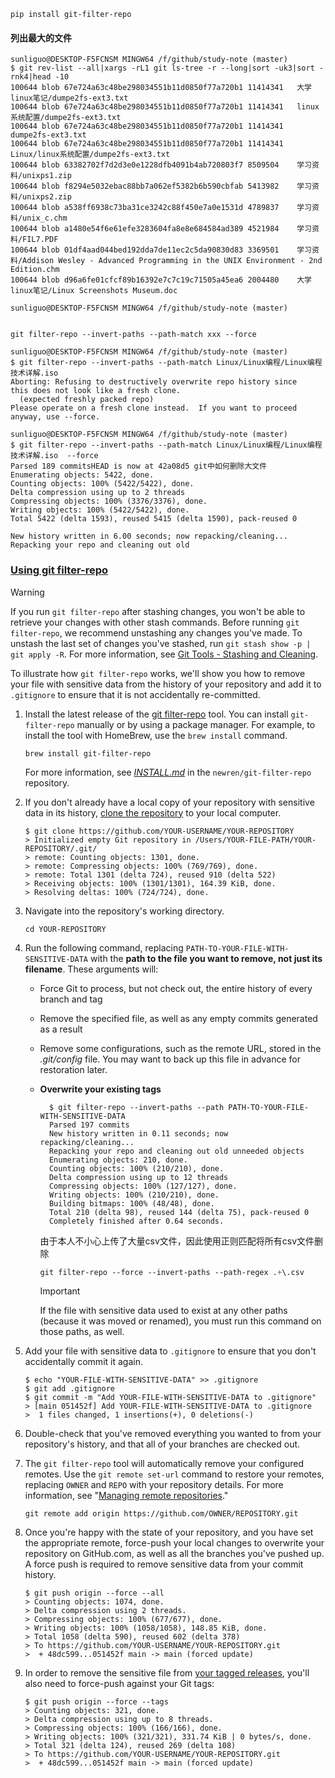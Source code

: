 ```
pip install git-filter-repo
```

#### 列出最大的文件

```
sunliguo@DESKTOP-F5FCNSM MINGW64 /f/github/study-note (master)
$ git rev-list --all|xargs -rL1 git ls-tree -r --long|sort -uk3|sort -rnk4|head -10
100644 blob 67e724a63c48be298034551b11d0850f77a720b1 11414341   大学linux笔记/dumpe2fs-ext3.txt
100644 blob 67e724a63c48be298034551b11d0850f77a720b1 11414341   linux系统配置/dumpe2fs-ext3.txt
100644 blob 67e724a63c48be298034551b11d0850f77a720b1 11414341   dumpe2fs-ext3.txt
100644 blob 67e724a63c48be298034551b11d0850f77a720b1 11414341   Linux/linux系统配置/dumpe2fs-ext3.txt
100644 blob 63382702f7d2d3e0e1228dfb4091b4ab720803f7 8509504    学习资料/unixps1.zip
100644 blob f8294e5032ebac88bb7a062ef5382b6b590cbfab 5413982    学习资料/unixps2.zip
100644 blob a538ff6938c73ba31ce3242c88f450e7a0e1531d 4789837    学习资料/unix_c.chm
100644 blob a1480e54f6e61efe3283604fa8e8e684584ad389 4521984    学习资料/FIL7.PDF
100644 blob 01df4aad044bed192dda7de11ec2c5da90830d83 3369501    学习资料/Addison Wesley - Advanced Programming in the UNIX Environment - 2nd Edition.chm
100644 blob d96a6fe01cfcf89b16392e7c7c19c71505a45ea6 2004480    大学linux笔记/Linux Screenshots Museum.doc

sunliguo@DESKTOP-F5FCNSM MINGW64 /f/github/study-note (master)
```



```

git filter-repo --invert-paths --path-match xxx --force
```

```
sunliguo@DESKTOP-F5FCNSM MINGW64 /f/github/study-note (master)
$ git filter-repo --invert-paths --path-match Linux/Linux编程/Linux编程技术详解.iso
Aborting: Refusing to destructively overwrite repo history since
this does not look like a fresh clone.
  (expected freshly packed repo)
Please operate on a fresh clone instead.  If you want to proceed
anyway, use --force.

sunliguo@DESKTOP-F5FCNSM MINGW64 /f/github/study-note (master)
$ git filter-repo --invert-paths --path-match Linux/Linux编程/Linux编程技术详解.iso  --force
Parsed 189 commitsHEAD is now at 42a08d5 git中如何删除大文件
Enumerating objects: 5422, done.
Counting objects: 100% (5422/5422), done.
Delta compression using up to 2 threads
Compressing objects: 100% (3376/3376), done.
Writing objects: 100% (5422/5422), done.
Total 5422 (delta 1593), reused 5415 (delta 1590), pack-reused 0

New history written in 6.00 seconds; now repacking/cleaning...
Repacking your repo and cleaning out old 
```

### [Using git filter-repo](https://docs.github.com/zh/authentication/keeping-your-account-and-data-secure/removing-sensitive-data-from-a-repository#using-git-filter-repo)

Warning

If you run `git filter-repo` after stashing changes, you won't be able to retrieve your changes with other stash commands. Before running `git filter-repo`, we recommend unstashing any changes you've made. To unstash the last set of changes you've stashed, run `git stash show -p | git apply -R`. For more information, see [Git Tools - Stashing and Cleaning](https://git-scm.com/book/en/v2/Git-Tools-Stashing-and-Cleaning).

To illustrate how `git filter-repo` works, we'll show you how to remove your file with sensitive data from the history of your repository and add it to `.gitignore` to ensure that it is not accidentally re-committed.

1. Install the latest release of the [git filter-repo](https://github.com/newren/git-filter-repo) tool. You can install `git-filter-repo` manually or by using a package manager. For example, to install the tool with HomeBrew, use the `brew install` command.

   ```shell
   brew install git-filter-repo
   ```

   For more information, see [*INSTALL.md*](https://github.com/newren/git-filter-repo/blob/main/INSTALL.md) in the `newren/git-filter-repo` repository.

2. If you don't already have a local copy of your repository with sensitive data in its history, [clone the repository](https://docs.github.com/en/repositories/creating-and-managing-repositories/cloning-a-repository) to your local computer.

   ```shell
   $ git clone https://github.com/YOUR-USERNAME/YOUR-REPOSITORY
   > Initialized empty Git repository in /Users/YOUR-FILE-PATH/YOUR-REPOSITORY/.git/
   > remote: Counting objects: 1301, done.
   > remote: Compressing objects: 100% (769/769), done.
   > remote: Total 1301 (delta 724), reused 910 (delta 522)
   > Receiving objects: 100% (1301/1301), 164.39 KiB, done.
   > Resolving deltas: 100% (724/724), done.
   ```

3. Navigate into the repository's working directory.

   ```shell
   cd YOUR-REPOSITORY
   ```

4. Run the following command, replacing `PATH-TO-YOUR-FILE-WITH-SENSITIVE-DATA` with the **path to the file you want to remove, not just its filename**. These arguments will:

   - Force Git to process, but not check out, the entire history of every branch and tag

   - Remove the specified file, as well as any empty commits generated as a result

   - Remove some configurations, such as the remote URL, stored in the *.git/config* file. You may want to back up this file in advance for restoration later.

   - **Overwrite your existing tags**

     ```shell
       $ git filter-repo --invert-paths --path PATH-TO-YOUR-FILE-WITH-SENSITIVE-DATA
       Parsed 197 commits
       New history written in 0.11 seconds; now repacking/cleaning...
       Repacking your repo and cleaning out old unneeded objects
       Enumerating objects: 210, done.
       Counting objects: 100% (210/210), done.
       Delta compression using up to 12 threads
       Compressing objects: 100% (127/127), done.
       Writing objects: 100% (210/210), done.
       Building bitmaps: 100% (48/48), done.
       Total 210 (delta 98), reused 144 (delta 75), pack-reused 0
       Completely finished after 0.64 seconds.
     ```

     由于本人不小心上传了大量csv文件，因此使用正则匹配将所有csv文件删除

     ```css
     git filter-repo --force --invert-paths --path-regex .+\.csv
     ```
     
     Important
     
     If the file with sensitive data used to exist at any other paths (because it was moved or renamed), you must run this command on those paths, as well.

5. Add your file with sensitive data to `.gitignore` to ensure that you don't accidentally commit it again.

   ```shell
   $ echo "YOUR-FILE-WITH-SENSITIVE-DATA" >> .gitignore
   $ git add .gitignore
   $ git commit -m "Add YOUR-FILE-WITH-SENSITIVE-DATA to .gitignore"
   > [main 051452f] Add YOUR-FILE-WITH-SENSITIVE-DATA to .gitignore
   >  1 files changed, 1 insertions(+), 0 deletions(-)
   ```

6. Double-check that you've removed everything you wanted to from your repository's history, and that all of your branches are checked out.

7. The `git filter-repo` tool will automatically remove your configured remotes. Use the `git remote set-url` command to restore your remotes, replacing `OWNER` and `REPO` with your repository details. For more information, see "[Managing remote repositories](https://docs.github.com/en/get-started/getting-started-with-git/managing-remote-repositories#adding-a-remote-repository)."

   ```shell
   git remote add origin https://github.com/OWNER/REPOSITORY.git
   ```

8. Once you're happy with the state of your repository, and you have set the appropriate remote, force-push your local changes to overwrite your repository on GitHub.com, as well as all the branches you've pushed up. A force push is required to remove sensitive data from your commit history.

   ```shell
   $ git push origin --force --all
   > Counting objects: 1074, done.
   > Delta compression using 2 threads.
   > Compressing objects: 100% (677/677), done.
   > Writing objects: 100% (1058/1058), 148.85 KiB, done.
   > Total 1058 (delta 590), reused 602 (delta 378)
   > To https://github.com/YOUR-USERNAME/YOUR-REPOSITORY.git
   >  + 48dc599...051452f main -> main (forced update)
   ```

9. In order to remove the sensitive file from [your tagged releases](https://docs.github.com/en/repositories/releasing-projects-on-github/about-releases), you'll also need to force-push against your Git tags:

   ```shell
   $ git push origin --force --tags
   > Counting objects: 321, done.
   > Delta compression using up to 8 threads.
   > Compressing objects: 100% (166/166), done.
   > Writing objects: 100% (321/321), 331.74 KiB | 0 bytes/s, done.
   > Total 321 (delta 124), reused 269 (delta 108)
   > To https://github.com/YOUR-USERNAME/YOUR-REPOSITORY.git
   >  + 48dc599...051452f main -> main (forced update)
   ```

